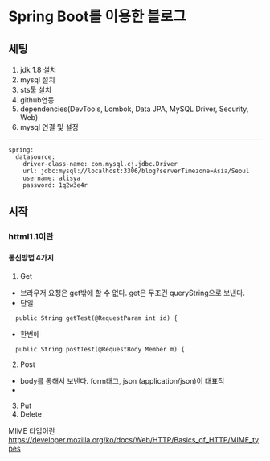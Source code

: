 # Spring Boot를 이용한 블로그

## 세팅
1. jdk 1.8 설치
2. mysql 설치
3. sts툴 설치
4. github연동
5. dependencies(DevTools, Lombok, Data JPA, MySQL Driver, Security, Web) 
6. mysql 연결 및 설정
------------------------------------------------------------------------
```
spring:
  datasource:
    driver-class-name: com.mysql.cj.jdbc.Driver
    url: jdbc:mysql://localhost:3306/blog?serverTimezone=Asia/Seoul
    username: alisya
    password: 1q2w3e4r
```

## 시작
### httml1.1이란
#### 통신방법 4가지
1. Get
- 브라우저 요청은 get밖에 할 수 없다. get은 무조건 queryString으로 보낸다.
- 단일
```	
  public String getTest(@RequestParam int id) {  
```  
- 한번에
```
  public String postTest(@RequestBody Member m) {
```
2. Post
- body를 통해서 보낸다. form태그, json (application/json)이 대표적 
- 
3. Put
4. Delete

MIME 타입이란
https://developer.mozilla.org/ko/docs/Web/HTTP/Basics_of_HTTP/MIME_types





